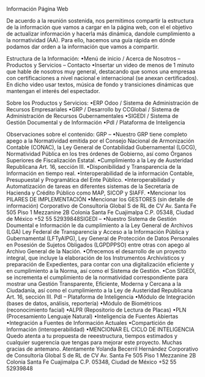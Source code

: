 Información Página Web

De acuerdo a la reunión sostenida, nos permitimos compartir la estructura de la información que vamos a cargar en la
página web, con el el objetivo de actualizar información y hacerla más dinámica, dandole cumplimiento a la normatividad
(AA). Para ello, hacemos una guía rápida en dónde podamos dar orden a la información que vamos a compartir.

Estructura de la Información:
•Menú de inicio / Acerca de Nosotros – Productos y Servicios – Contacto
•Insertar un video de menos de 1 minuto que hable de nosotros muy general, destacando que somos una
empresaa con certificaciones a nivel nacional e internacional (se anexan certificados). En dicho video usar textos,
música de fondo y transiciones dinámicas que mantengan el interés del espectador.

Sobre los Productos y Servicios:
•ERP Odoo / Sistema de Administración de Recursos Empresariales
•GRP / Desarrollo by CCGlobal / Sistema de Administración de Recursos Gubernamentales
•SIGEDI / Sistema de Gestión Documental y de Información
•PdI / Plataforma de Inteligencia


Observaciones sobre el contenido:
GRP –
•Nuestro GRP tiene completo apego a la Normatividad emitida por el Consejo Nacional de Armonización Contable
(CONAC), la Ley General de Contabilidad Gubernamental (LGCG), Normatividad Pública en los tres órdenes de
Gobierno, así como Órganos Superiores de Fiscalización Estatal.
•Cumplimiento a la Ley de Austeridad Republicana Art. 16, sección III.
•Disponibilidad y Transparencia de la Información en tiempo real.
•Interoperabilidad de la información Contable, Presupuestal y Programática del Ente Público.
•Interoperabilidad y Automatización de tareas en diferentes sistemas de la Secretaría de Hacienda y Crédito
Público como MAP, SICOP y SIAFF.
•Mencionar los PILARES DE IMPLEMENTACIÓN
•Mencionar los GESTORES (sin detalle de información)
Corporativo de Consultoría Global S de RL de CV
Av. Santa Fe 505 Piso 1 Mezzanine 2B
Colonia Santa Fe Cuajimalpa C.P. 05348, Ciudad de México
+52 55 52939848SIGEDI –
•Nuestro Sistema de Gestión Doumental e Información le da cumplimiento a la Ley General de Archivos (LGA)
Ley Federal de Transparencia y Acceso a la Información Pública y Gubernamental (LFTyAIPG), Ley General de
Protección de Datos Personales en Posesión de Sujetos Obligados (LGPDPPSO) entre otras con apego al
Archivo General de la Nación.
•Ofrecemos el desarrollo de un proyecto integral, que incluye la elaboración de los Instrumentos Archivísticos y
preparación de Expedientes, para contar con una digitalización eficiente y en cumplimiento a la Norma, así como
el Sistema de Gestión.
•Con SIGEDI, se incrementa el cumplimiento de la normatividad correspondiente para mostrar una Gestión
Transparente, Eficiente, Moderna y Cercana a la Ciudadanía, así como el cumplimiento a la Ley de Austeridad
Republicana Art. 16, sección III.
PdI – Plataforma de Inteligencia
•Módulo de Integración (bases de datos, análisis, reportería)
•Módulo de Biométricos (reconocimiento facial)
•ALPR (Repositorio de Lectura de Placas)
•PLN (Procesamiento Lenguaje Natural)
•Inteligencia de Fuentes Abiertas
•Integración a Fuentes de Información Actuales
•Compartición de Información (interoperabilidad)
•MENCIONAR EL CICLO DE INTELIGENCIA
Quedo atenta a tu propuesta de reeestructura, tiempos estimados y cualquier sugerencia que tengas para mejorar este
proyecto.
Muchas gracias de antemano.
Atentamente
Yolanda Becerril Hernández
Corporativo de Consultoría Global S de RL de CV
Av. Santa Fe 505 Piso 1 Mezzanine 2B
Colonia Santa Fe Cuajimalpa C.P. 05348, Ciudad de México
+52 55 52939848